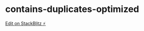 # contains-duplicates-optimized

[Edit on StackBlitz ⚡️](https://stackblitz.com/edit/contains-duplicates-optimized)
